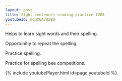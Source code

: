 ```yaml
---
layout: post
title: Sight sentences reading practice 1263
youtubeId: mqUX6A7UzBQ
---
```

 
 
Helps to learn sight words and their spelling.

Opportunitiy to repeat the spelling. 

Practice spelling. 
 
Practice for spelling bee competitions. 
 
{% include youtubePlayer.html id=page.youtubeId %}
 
 
